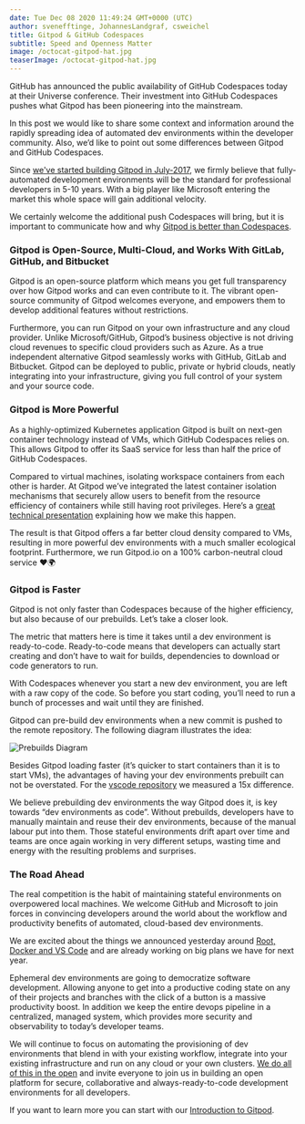 ```yaml
---
date: Tue Dec 08 2020 11:49:24 GMT+0000 (UTC)
author: svenefftinge, JohannesLandgraf, csweichel
title: Gitpod & GitHub Codespaces
subtitle: Speed and Openness Matter
image: /octocat-gitpod-hat.jpg
teaserImage: /octocat-gitpod-hat.jpg
---
```


GitHub has announced the public availability of GitHub Codespaces today at their Universe conference. Their investment into GitHub Codespaces pushes what Gitpod has been pioneering into the mainstream.

In this post we would like to share some context and information around the rapidly spreading idea of automated dev environments within the developer community. Also, we’d like to point out some differences between Gitpod and GitHub Codespaces.

Since [we've started building Gitpod in July-2017](/blog/gitpod-online-ide/), we firmly believe that fully-automated development environments will be the standard for professional developers in 5-10 years. With a big player like Microsoft entering the market this whole space will gain additional velocity.

We certainly welcome the additional push Codespaces will bring, but it is important to communicate how and why [Gitpod is better than Codespaces](/gitpod-vs-github-codespaces/).

### Gitpod is Open-Source, Multi-Cloud, and Works With GitLab, GitHub, and Bitbucket

Gitpod is an open-source platform which means you get full transparency over how Gitpod works and can even contribute to it. The vibrant open-source community of Gitpod welcomes everyone, and empowers them to develop additional features without restrictions. 

Furthermore, you can run Gitpod on your own infrastructure and any cloud provider. Unlike Microsoft/GitHub, Gitpod’s business objective is not driving cloud revenues to specific cloud providers such as Azure. As a true independent alternative Gitpod seamlessly works with GitHub, GitLab and Bitbucket. Gitpod can be deployed to public, private or hybrid clouds, neatly integrating into your infrastructure, giving you full control of your system and your source code.

### Gitpod is More Powerful 

As a highly-optimized Kubernetes application Gitpod is built on next-gen container technology instead of VMs, which GitHub Codespaces relies on. This allows Gitpod to offer its SaaS service for less than half the price of GitHub Codespaces.

Compared to virtual machines, isolating workspace containers from each other is harder. At Gitpod we’ve integrated the latest container isolation mechanisms that securely allow users to benefit from the resource efficiency of containers while still having root privileges. Here’s a [great technical presentation](https://youtu.be/l4I2TVAnBuw?t=174) explaining how we make this happen.

The result is that Gitpod offers a far better cloud density compared to VMs, resulting in more powerful dev environments with a much smaller ecological footprint. Furthermore, we run Gitpod.io on a 100% carbon-neutral cloud service ❤️🌍

### Gitpod is Faster 

Gitpod is not only faster than Codespaces because of the higher efficiency, but also because of our prebuilds. Let’s take a closer look.

The metric that matters here is time it takes until a dev environment is ready-to-code. Ready-to-code means that developers can actually start creating and don’t have to wait for builds, dependencies to download or code generators to run.

With Codespaces whenever you start a new dev environment, you are left with a raw copy of the code. So before you start coding, you’ll need to run a bunch of processes and wait until they are finished. 

Gitpod can pre-build dev environments when a new commit is pushed to the remote repository. The following diagram illustrates the idea:

![Prebuilds Diagram](https://user-images.githubusercontent.com/372735/101493570-870aa000-3966-11eb-9fe1-e32eb80449f0.png)

Besides Gitpod loading faster (it’s quicker to start containers than it is to start VMs), the advantages of having your dev environments prebuilt can not be overstated. For the [vscode repository](https://github.com/gitpod-io/vscode) we measured a 15x difference.

We believe prebuilding dev environments the way Gitpod does it, is key towards “dev environments as code”. Without prebuilds, developers have to manually maintain and reuse their dev environments, because of the manual labour put into them. Those stateful environments drift apart over time and teams are once again working in very different setups, wasting time and energy with the resulting problems and surprises.

### The Road Ahead

The real competition is the habit of maintaining stateful environments on overpowered local machines. We welcome GitHub and Microsoft to join forces in convincing developers around the world about the workflow and productivity benefits of automated, cloud-based dev environments. 

We are excited about the things we announced yesterday around [Root, Docker and VS Code](https://www.gitpod.io/blog/root-docker-and-vscode/) and are already working on big plans we have for next year. 

Ephemeral dev environments are going to democratize software development. Allowing anyone to get into a productive coding state on any of their projects and branches with the click of a button is a massive productivity boost. In addition we keep the entire devops pipeline in a centralized, managed system, which provides more security and observability to today’s developer teams.

We will continue to focus on automating the provisioning of dev environments that blend in with your existing workflow, integrate into your existing infrastructure and run on any cloud or your own clusters. [We do all of this in the open](https://github.com/gitpod-io/gitpod) and invite everyone to join us in building an open platform for secure, collaborative and always-ready-to-code development environments for all developers.

If you want to learn more you can start with our [Introduction to Gitpod](http://gitpod.io/docs/). 


